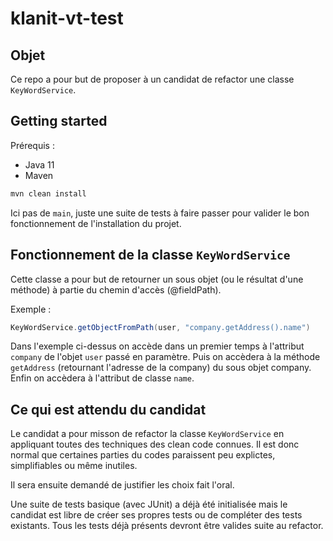# klanit-vt-test

## Objet

Ce repo a pour but de proposer à un candidat de refactor une classe `KeyWordService`.

## Getting started

Prérequis :
* Java 11 
* Maven

```bash 
mvn clean install
```

Ici pas de `main`, juste une suite de tests à faire passer pour valider le bon fonctionnement de l'installation du projet.

## Fonctionnement de la classe `KeyWordService`

Cette classe a pour but de retourner un sous objet (ou le résultat d'une méthode) à partie du chemin d'accès (@fieldPath).

Exemple :

```java
KeyWordService.getObjectFromPath(user, "company.getAddress().name")
```

Dans l'exemple ci-dessus on accède dans un premier temps à l'attribut `company` de l'objet `user` passé en paramètre. Puis on accèdera à la méthode `getAddress` (retournant l'adresse de la company) du sous objet company.
Enfin on accèdera à l'attribut de classe `name`.

## Ce qui est attendu du candidat

Le candidat a pour misson de refactor la classe `KeyWordService` en appliquant toutes des techniques des clean code connues. Il est donc normal que certaines parties du codes paraissent peu explictes, simplifiables ou même inutiles.

Il sera ensuite demandé de justifier les choix fait l'oral.

Une suite de tests basique (avec JUnit) a déjà été initialisée mais le candidat est libre de créer ses propres tests ou de compléter des tests existants.
Tous les tests déjà présents devront être valides suite au refactor.
